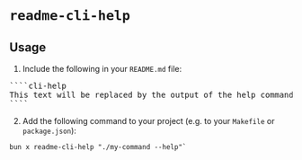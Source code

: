 # `readme-cli-help`

## Usage

1. Include the following in your `README.md` file:

<pre>
````cli-help
This text will be replaced by the output of the help command.
````
</pre>

2. Add the following command to your project (e.g. to your `Makefile` or `package.json`):

```shell
bun x readme-cli-help "./my-command --help"`
```
